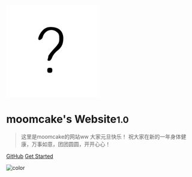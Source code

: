 ![logo](/icon.svg)

# moomcake's Website<small>1.0</small>

> 这里是moomcake的网站ww
> 大家元旦快乐！
> 祝大家在新的一年身体健康，万事如意，团团圆圆，开开心心！

[GitHub](https://github.com/moomcakesleep/moomcakesleep.github.io)
[Get Started](#什麼都沒有的首頁)

![color](#f0f0f0)